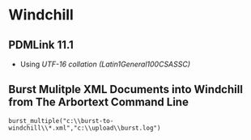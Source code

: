 <!-- TITLE: Windchill -->
<!-- SUBTITLE: PTC Windchill -->

# Windchill
## PDMLink 11.1
* Using  *UTF-16 collation (Latin1General100CSASSC)*

## Burst Mulitple XML Documents into Windchill from The Arbortext Command Line

```text
burst_multiple("c:\\burst-to-windchill\\*.xml","c:\\upload\\burst.log")
```

